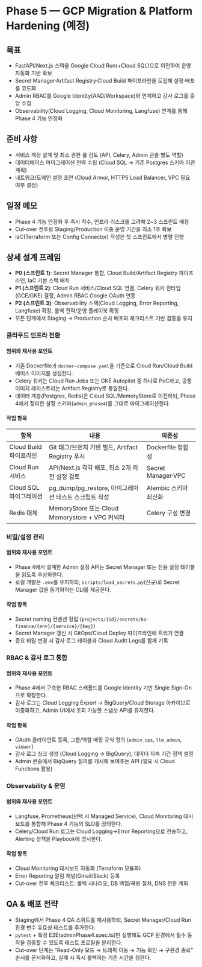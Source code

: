 # Phase 5 — GCP Migration & Platform Hardening (예정)

## 목표
- FastAPI/Next.js 스택을 Google Cloud Run(+Cloud SQL)으로 이전하여 운영 자동화 기반 확보
- Secret Manager·Artifact Registry·Cloud Build 파이프라인을 도입해 설정·배포를 코드화
- Admin RBAC를 Google Identity(AAD/Workspace)와 연계하고 감사 로그를 중앙 수집
- Observability(Cloud Logging, Cloud Monitoring, Langfuse) 연계를 통해 Phase 4 기능 안정화

## 준비 사항
- 서비스 계정 설계 및 최소 권한 롤 검토 (API, Celery, Admin 콘솔 별도 역할)
- 데이터베이스 마이그레이션 전략 수립 (Cloud SQL → 기존 Postgres 스키마 이관 계획)
- 네트워크/도메인 설정 초안 (Cloud Armor, HTTPS Load Balancer, VPC 필요 여부 결정)

## 일정 메모
- Phase 4 기능 안정화 후 즉시 착수, 인프라 리스크를 고려해 2~3 스프린트 배정
- Cut-over 전후로 Staging/Production 이중 운영 기간을 최소 1주 확보
- IaC(Terraform 또는 Config Connector) 작성은 첫 스프린트에서 병렬 진행

## 상세 설계 프레임
- **P0 (스프린트 1)**: Secret Manager 통합, Cloud Build/Artifact Registry 파이프라인, IaC 기본 스택 배치
- **P1 (스프린트 2)**: Cloud Run 서비스/Cloud SQL 연결, Celery 워커 런타임(GCE/GKE) 결정, Admin RBAC Google OAuth 연동
- **P2 (스프린트 3)**: Observability 스택(Cloud Logging, Error Reporting, Langfuse) 확장, 롤백 전략/운영 플레이북 확정
- 모든 단계에서 Staging → Production 순차 배포와 체크리스트 기반 검증을 유지

### 클라우드 인프라 전환

#### 범위와 재사용 포인트
- 기존 Dockerfile과 `docker-compose.yaml`을 기준으로 Cloud Run/Cloud Build 베이스 이미지를 생성한다.
- Celery 워커는 Cloud Run Jobs 또는 GKE Autopilot 중 하나로 PoC하고, 공통 이미지 레지스트리는 Artifact Registry로 통일한다.
- 데이터 계층(Postgres, Redis)은 Cloud SQL/MemoryStore로 이전하되, Phase 4에서 정리한 설정 스키마(`admin_phase4`)를 그대로 마이그레이션한다.

#### 작업 항목
| 항목 | 내용 | 의존성 |
|------|------|--------|
| Cloud Build 파이프라인 | Git 태그/브랜치 기반 빌드, Artifact Registry 푸시 | Dockerfile 정합성 |
| Cloud Run 서비스 | API/Next.js 각각 배포, 최소 2개 리전 설정 검토 | Secret Manager·VPC |
| Cloud SQL 마이그레이션 | pg_dump/pg_restore, 마이그레이션 테스트 스크립트 작성 | Alembic 스키마 최신화 |
| Redis 대체 | MemoryStore 또는 Cloud Memorystore + VPC 커넥터 | Celery 구성 변경 |

### 비밀/설정 관리

#### 범위와 재사용 포인트
- Phase 4에서 설계한 Admin 설정 API는 Secret Manager 또는 전용 설정 테이블을 읽도록 추상화한다.
- 로컬 개발은 `.env`를 유지하되, `scripts/load_secrets.py`(신규)로 Secret Manager 값을 동기화하는 CLI를 제공한다.

#### 작업 항목
- Secret naming 컨벤션 정립 (`projects/{id}/secrets/ko-finance/{env}/{service}/{key}`)
- Secret Manager 갱신 시 GitOps/Cloud Deploy 파이프라인에 트리거 연결
- 중요 비밀 변경 시 감사 로그 테이블과 Cloud Audit Logs를 함께 기록

### RBAC & 감사 로그 통합

#### 범위와 재사용 포인트
- Phase 4에서 구축한 RBAC 스캐폴드를 Google Identity 기반 Single Sign-On으로 확장한다.
- 감사 로그는 Cloud Logging Export → BigQuery/Cloud Storage 아카이브로 이중화하고, Admin UI에서 조회 가능한 스냅샷 API를 유지한다.

#### 작업 항목
- OAuth 클라이언트 등록, 그룹/역할 매핑 규칙 정의 (`admin_ops`, `llm_admin`, `viewer`)
- 감사 로그 싱크 생성 (Cloud Logging → BigQuery), 데이터 지속 기간 정책 설정
- Admin 콘솔에서 BigQuery 질의를 캐시해 보여주는 API (필요 시 Cloud Functions 활용)

### Observability & 운영

#### 범위와 재사용 포인트
- Langfuse, Prometheus(선택 시 Managed Service), Cloud Monitoring 대시보드를 통합해 Phase 4 기능의 SLO를 정의한다.
- Celery/Cloud Run 로그는 Cloud Logging→Error Reporting으로 전송하고, Alerting 정책을 Playbook에 명시한다.

#### 작업 항목
- Cloud Monitoring 대시보드 자동화 (Terraform 모듈화)
- Error Reporting 알림 채널(Gmail/Slack) 등록
- Cut-over 전후 체크리스트: 롤백 시나리오, DB 백업/복원 절차, DNS 전환 계획

## QA & 배포 전략
- Staging에서 Phase 4 QA 스위트를 재사용하되, Secret Manager/Cloud Run 환경 변수 유효성 테스트를 추가한다.
- `pytest` + 특정 E2E(adminPhase4.spec.ts)만 실행해도 GCP 환경에서 필수 동작을 검증할 수 있도록 테스트 프로필을 분리한다.
- Cut-over 단계는 “Read-Only 모드 → 트래픽 이동 → 기능 확인 → 구환경 종료” 순서를 문서화하고, 실패 시 즉시 롤백하는 기준 시간을 정한다.
